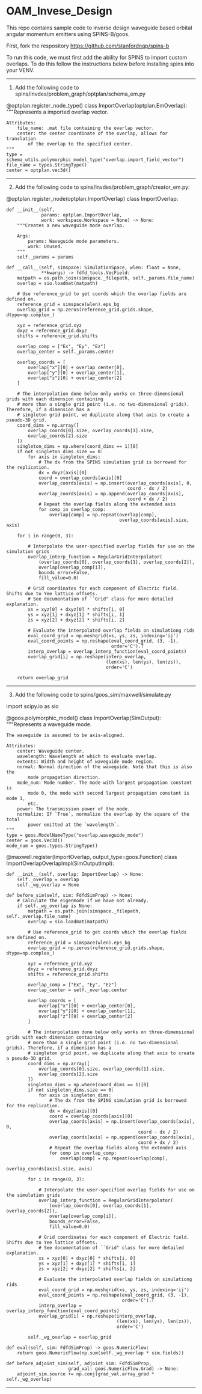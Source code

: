 # OAM_Invese_Design

This repo contains sample code to inverse design waveguide based orbital angular momentum emitters using SPINS-B/goos. 

First, fork the respository https://github.com/stanfordnqp/spins-b

To run this code, we must first add the ability for SPINS to import custom overlaps.
To do this follow the instructions below before installing spins into your VENV.


-------------------------------------------------------------------------------------

1. Add the following code to spins/invdes/problem_graph/optplan/schema_em.py

@optplan.register_node_type()
class ImportOverlap(optplan.EmOverlap):
    """Represents a imported overlap vector.

    Attributes:
        file_name: .mat file containing the overlap vector.
        center: the center coordinate of the overlap, allows for translation
            of the overlap to the specified center.
    """
    type = schema_utils.polymorphic_model_type("overlap.import_field_vector")
    file_name = types.StringType()
    center = optplan.vec3d()

---------------------------------------------------------------------------------

2. Add the following code to spins/invdes/problem_graph/creator_em.py:

@optplan.register_node(optplan.ImportOverlap)
class ImportOverlap:

    def __init__(self,
                 params: optplan.ImportOverlap,
                 work: workspace.Workspace = None) -> None:
        """Creates a new waveguide mode overlap.

        Args:
            params: Waveguide mode parameters.
            work: Unused.
        """
        self._params = params

    def __call__(self, simspace: SimulationSpace, wlen: float = None,
                 **kwargs) -> fdfd_tools.VecField:
        matpath = os.path.join(simspace._filepath, self._params.file_name)
        overlap = sio.loadmat(matpath)

        # Use reference_grid to get coords which the overlap fields are defined on.
        reference_grid = simspace(wlen).eps_bg
        overlap_grid = np.zeros(reference_grid.grids.shape, dtype=np.complex_)

        xyz = reference_grid.xyz
        dxyz = reference_grid.dxyz
        shifts = reference_grid.shifts

        overlap_comp = ["Ex", "Ey", "Ez"]
        overlap_center = self._params.center

        overlap_coords = [
            overlap["x"][0] + overlap_center[0],
            overlap["y"][0] + overlap_center[1],
            overlap["z"][0] + overlap_center[2]
        ]

        # The interpolation done below only works on three-dimensional grids with each dimension containing
        # more than a single grid point (i.e. no two-dimensional grids). Therefore, if a dimension has a
        # singleton grid point, we duplicate along that axis to create a pseudo-3D grid.
        coord_dims = np.array([
            overlap_coords[0].size, overlap_coords[1].size,
            overlap_coords[2].size
        ])
        singleton_dims = np.where(coord_dims == 1)[0]
        if not singleton_dims.size == 0:
            for axis in singleton_dims:
                # The dx from the SPINS simulation grid is borrowed for the replication.
                dx = dxyz[axis][0]
                coord = overlap_coords[axis][0]
                overlap_coords[axis] = np.insert(overlap_coords[axis], 0,
                                                 coord - dx / 2)
                overlap_coords[axis] = np.append(overlap_coords[axis],
                                                 coord + dx / 2)
                # Repeat the overlap fields along the extended axis
                for comp in overlap_comp:
                    overlap[comp] = np.repeat(overlap[comp],
                                              overlap_coords[axis].size, axis)

        for i in range(0, 3):

            # Interpolate the user-specified overlap fields for use on the simulation grids
            overlap_interp_function = RegularGridInterpolator(
                (overlap_coords[0], overlap_coords[1], overlap_coords[2]),
                overlap[overlap_comp[i]],
                bounds_error=False,
                fill_value=0.0)

            # Grid coordinates for each component of Electric field. Shifts due to Yee lattice offsets.
            # See documentation of ``Grid" class for more detailed explanation.
            xs = xyz[0] + dxyz[0] * shifts[i, 0]
            ys = xyz[1] + dxyz[1] * shifts[i, 1]
            zs = xyz[2] + dxyz[2] * shifts[i, 2]

            # Evaluate the interpolated overlap fields on simulationg rids
            eval_coord_grid = np.meshgrid(xs, ys, zs, indexing='ij')
            eval_coord_points = np.reshape(eval_coord_grid, (3, -1),
                                           order='C').T
            interp_overlap = overlap_interp_function(eval_coord_points)
            overlap_grid[i] = np.reshape(interp_overlap,
                                         (len(xs), len(ys), len(zs)),
                                         order='C')

        return overlap_grid

-------------------------------------------------------------------------------------

3. Add the following code to spins/goos_sim/maxwell/simulate.py

import scipy.io as sio

@goos.polymorphic_model()
class ImportOverlap(SimOutput):
    """Represents a waveguide mode.

    The waveguide is assumed to be axis-aligned.

    Attributes:
        center: Waveguide center.
        wavelength: Wavelength at which to evaluate overlap.
        extents: Width and height of waveguide mode region.
        normal: Normal direction of the waveguide. Note that this is also the
            mode propagation direction.
        mode_num: Mode number. The mode with largest propagation constant is
            mode 0, the mode with second largest propagation constant is mode 1,
            etc.
        power: The transmission power of the mode.
        normalize: If `True`, normalize the overlap by the square of the total
            power emitted at the `wavelength`.
    """
    type = goos.ModelNameType("overlap.waveguide_mode")
    center = goos.Vec3d()
    mode_num = goos.types.StringType()


@maxwell.register(ImportOverlap, output_type=goos.Function)
class ImportOverlapOverlapImpl(SimOutputImpl):

    def __init__(self, overlap: ImportOverlap) -> None:
        self._overlap = overlap
        self._wg_overlap = None

    def before_sim(self, sim: FdfdSimProp) -> None:
        # Calculate the eigenmode if we have not already.
        if self._wg_overlap is None:
            matpath = os.path.join(simspace._filepath, self._overlap.file_name)
            overlap = sio.loadmat(matpath)

            # Use reference_grid to get coords which the overlap fields are defined on.
            reference_grid = simspace(wlen).eps_bg
            overlap_grid = np.zeros(reference_grid.grids.shape, dtype=np.complex_)

            xyz = reference_grid.xyz
            dxyz = reference_grid.dxyz
            shifts = reference_grid.shifts

            overlap_comp = ["Ex", "Ey", "Ez"]
            overlap_center = self._overlap.center

            overlap_coords = [
                overlap["x"][0] + overlap_center[0],
                overlap["y"][0] + overlap_center[1],
                overlap["z"][0] + overlap_center[2]
            ]

            # The interpolation done below only works on three-dimensional grids with each dimension containing
            # more than a single grid point (i.e. no two-dimensional grids). Therefore, if a dimension has a
            # singleton grid point, we duplicate along that axis to create a pseudo-3D grid.
            coord_dims = np.array([
                overlap_coords[0].size, overlap_coords[1].size,
                overlap_coords[2].size
            ])
            singleton_dims = np.where(coord_dims == 1)[0]
            if not singleton_dims.size == 0:
                for axis in singleton_dims:
                    # The dx from the SPINS simulation grid is borrowed for the replication.
                    dx = dxyz[axis][0]
                    coord = overlap_coords[axis][0]
                    overlap_coords[axis] = np.insert(overlap_coords[axis], 0,
                                                     coord - dx / 2)
                    overlap_coords[axis] = np.append(overlap_coords[axis],
                                                     coord + dx / 2)
                    # Repeat the overlap fields along the extended axis
                    for comp in overlap_comp:
                        overlap[comp] = np.repeat(overlap[comp],
                                                  overlap_coords[axis].size, axis)

            for i in range(0, 3):

                # Interpolate the user-specified overlap fields for use on the simulation grids
                overlap_interp_function = RegularGridInterpolator(
                    (overlap_coords[0], overlap_coords[1], overlap_coords[2]),
                    overlap[overlap_comp[i]],
                    bounds_error=False,
                    fill_value=0.0)

                # Grid coordinates for each component of Electric field. Shifts due to Yee lattice offsets.
                # See documentation of ``Grid" class for more detailed explanation.
                xs = xyz[0] + dxyz[0] * shifts[i, 0]
                ys = xyz[1] + dxyz[1] * shifts[i, 1]
                zs = xyz[2] + dxyz[2] * shifts[i, 2]

                # Evaluate the interpolated overlap fields on simulationg rids
                eval_coord_grid = np.meshgrid(xs, ys, zs, indexing='ij')
                eval_coord_points = np.reshape(eval_coord_grid, (3, -1),
                                               order='C').T
                interp_overlap = overlap_interp_function(eval_coord_points)
                overlap_grid[i] = np.reshape(interp_overlap,
                                             (len(xs), len(ys), len(zs)),
                                             order='C')

            self._wg_overlap = overlap_grid

    def eval(self, sim: FdfdSimProp) -> goos.NumericFlow:
        return goos.NumericFlow(np.sum(self._wg_overlap * sim.fields))

    def before_adjoint_sim(self, adjoint_sim: FdfdSimProp,
                           grad_val: goos.NumericFlow.Grad) -> None:
        adjoint_sim.source += np.conj(grad_val.array_grad * self._wg_overlap)

-------------------------------------------------------------------------------------
